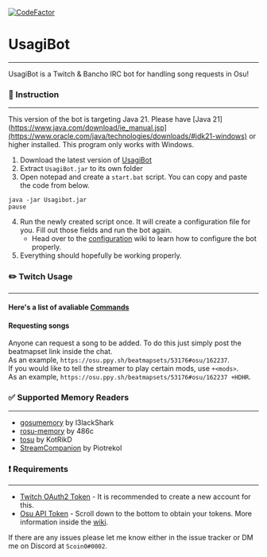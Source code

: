 [![CodeFactor](https://www.codefactor.io/repository/github/scoin0/usagibot/badge)](https://www.codefactor.io/repository/github/scoin0/usagibot)
# UsagiBot 
---
UsagiBot is a Twitch & Bancho IRC bot for handling song requests in Osu!

### :blue_book: Instruction

---

This version of the bot is targeting Java 21. Please have [Java 21](https://www.java.com/download/ie_manual.jsp](https://www.oracle.com/java/technologies/downloads/#jdk21-windows) or higher installed.
This program only works with Windows.

1. Download the latest version of [UsagiBot](https://github.com/Scoin0/UsagiBot/releases)
2. Extract `UsagiBot.jar` to its own folder
3. Open notepad and create a `start.bat` script. You can copy and paste the code from below.
```
java -jar Usagibot.jar
pause
```
4. Run the newly created script once. It will create a configuration file for you. Fill out those fields and run the bot again.
    * Head over to the [configuration](https://github.com/Scoin0/UsagiBot/wiki/Configuration) wiki to learn how to configure the bot properly.
5. Everything should hopefully be working properly.

### :pencil2: Twitch Usage

---
#### Here's a list of avaliable [Commands](https://github.com/Scoin0/UsagiBot/wiki/Commands)

#### Requesting songs
Anyone can request a song to be added. To do this just simply post the beatmapset link inside the chat.    
As an example, `https://osu.ppy.sh/beatmapsets/53176#osu/162237`.     
If you would like to tell the streamer to play certain mods, use `+<mods>`.    
As an example, `https://osu.ppy.sh/beatmapsets/53176#osu/162237 +HDHR`.

### :white_check_mark: Supported Memory Readers

---

* [gosumemory](https://github.com/l3lackShark/gosumemory) by l3lackShark
* [rosu-memory](https://github.com/486c/rosu-memory) by 486c     
* [tosu](https://github.com/KotRikD/tosu) by KotRikD     
* [StreamCompanion](https://github.com/Piotrekol/StreamCompanion) by Piotrekol     

### :heavy_exclamation_mark: Requirements

---

* [Twitch OAuth2 Token](https://twitchapps.com/tmi/) - It is recommended to create a new account for this.
* [Osu API Token](https://osu.ppy.sh/home/account/edit) - Scroll down to the bottom to obtain your tokens. More information inside the [wiki](https://github.com/Scoin0/UsagiBot/wiki/Configuration).

If there are any issues please let me know either in the issue tracker or DM me on Discord at `Scoin0#0002`.


